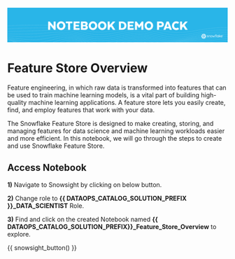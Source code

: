 ![header](img/notebook_demo_pack_banner.png)
# Feature Store Overview

Feature engineering, in which raw data is transformed into features that can be used to train machine learning models, is a vital part of building high-quality machine learning applications. A feature store lets you easily create, find, and employ features that work with your data.

The Snowflake Feature Store is designed to make creating, storing, and managing features for data science and machine learning workloads easier and more efficient. In this notebook, we will go through the steps to create and use Snowflake Feature Store.  

## Access Notebook

**1)** Navigate to Snowsight by clicking on below button.

**2)** Change role to **{{ DATAOPS_CATALOG_SOLUTION_PREFIX }}_DATA_SCIENTIST** Role.

**3)** Find and click on the created Notebook named **{{ DATAOPS_CATALOG_SOLUTION_PREFIX}}_Feature_Store_Overview** to explore.

{{ snowsight_button() }}